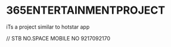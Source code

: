 # 365ENTERTAINMENTPROJECT
iTs a project similar to hotstar app




// STB NO.SPACE MOBILE NO
9217092170
